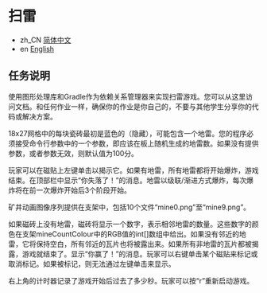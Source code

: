 # 扫雷
- zh_CN [简体中文](README.zh_CN.md)
- en [English](README.md)

## 任务说明

使用图形处理库和Gradle作为依赖关系管理器来实现扫雷游戏。您可以从这里访问文档。和任何作业一样，确保你的作业是你自己的，不要与其他学生分享你的代码或解决方案。

18x27网格中的每块瓷砖最初是蓝色的（隐藏），可能包含一个地雷。您的程序必须接受命令行参数中的一个参数，即应该在板上随机生成的地雷数。如果没有提供参数，或者参数无效，则默认值为100分。


玩家可以在磁贴上左键单击以揭示它。如果有地雷，所有地雷都将开始爆炸，游戏结束。在顶部栏中显示“你失落了！”的消息。地雷以级联/渐进方式爆炸，每次爆炸将在前一次爆炸开始后3个阶段开始。

矿井动画图像序列提供在支架中，包括10个文件“mine0.png”至“mine9.png”。

如果磁砖上没有地雷，磁砖将显示一个数字，表示相邻地雷的数量。这些数字的颜色在支架mineCountColour中的RGB值的int[]数组中给出。如果没有邻近的地雷，它将保持空白，所有邻近的瓦片也将被露出来。如果所有非地雷的瓦片都被揭露，游戏就结束了。显示“你赢了！”的消息。玩家可以右键单击某个磁贴来标记或取消标记。如果被标记，则无法通过左键单击来显示。

右上角的计时器记录了游戏开始后过去了多少秒。玩家可以按“r”重新启动游戏。

